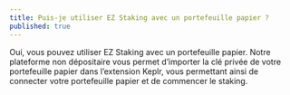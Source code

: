 ```yaml
---
title: Puis-je utiliser EZ Staking avec un portefeuille papier ?
published: true
---
```


Oui, vous pouvez utiliser EZ Staking avec un portefeuille papier. Notre plateforme non dépositaire vous permet d’importer la clé privée de votre portefeuille papier dans l’extension Keplr, vous permettant ainsi de connecter votre portefeuille papier et de commencer le staking.

